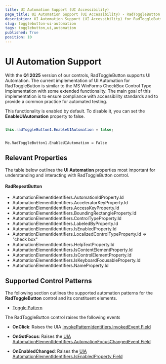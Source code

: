 ```yaml
---
title: UI Automation Support (UI Accessibility)
page_title: UI Automation Support (UI Accessibility) - RadToggleButton
description: UI Automation Support (UI Accessibility) for RadToggleButton.   
slug: togglebutton-ui-automation
tags: togglebutton,ui,automation
published: True
position: 10
---
```


# UI Automation Support

With the __Q1 2025__ version of our controls, RadToggleButton supports UI Automation. The current implementation of UI Automation for RadToggleButton is similar to the MS WinForms CheckBox Control Type implementation with some extended functionality. The main goal of this implementation is to ensure compliance with accessibility standards and to provide a common practice for automated testing. 

This functionality is enabled by default. To disable it, you can set the __EnableUIAutomation__ property to false.


````C#

this.radToggleButton1.EnableUIAutomation = false;

````
````VB.NET

Me.RadToggleButton1.EnableUIAutomation = False

````

## Relevant Properties 

The table below outlines the __UI Automation__ properties most important for understanding and interacting with RadToggleButton control.

#### RadRepeatButton 

* AutomationElementIdentifiers.AutomationIdProperty.Id 
* AutomationElementIdentifiers.AcceleratorKeyProperty.Id
* AutomationElementIdentifiers.AccessKeyProperty.Id
* AutomationElementIdentifiers.BoundingRectangleProperty.Id
* AutomationElementIdentifiers.ControlTypeProperty.Id
* AutomationElementIdentifiers.LabeledByProperty.Id
* AutomationElementIdentifiers.IsEnabledProperty.Id
* AutomationElementIdentifiers.LocalizedControlTypeProperty.Id => "check box"
* AutomationElementIdentifiers.HelpTextProperty.Id
* AutomationElementIdentifiers.IsContentElementProperty.Id
* AutomationElementIdentifiers.IsControlElementProperty.Id
* AutomationElementIdentifiers.IsKeyboardFocusableProperty.Id
* AutomationElementIdentifiers.NameProperty.Id 

## Supported Control Patterns

The following section outlines the supported automation patterns for the __RadToggleButton__ control and its constituent elements.

* [Toggle Pattern](https://learn.microsoft.com/en-us/dotnet/api/system.windows.automation.provider.itoggleprovider?view=windowsdesktop-9.0)

The RadToggleButton control raises the following events

* __OnClick__: Raises the UIA [InvokePatternIdentifiers.InvokedEvent Field](https://learn.microsoft.com/en-us/dotnet/api/system.windows.automation.togglepatternidentifiers.togglestateproperty?view=windowsdesktop-9.0#system-windows-automation-togglepatternidentifiers-togglestateproperty)

* __OnGotFocus__: Raises the [UIA AutomationElementIdentifiers.AutomationFocusChangedEvent Field](https://learn.microsoft.com/en-us/dotnet/api/system.windows.automation.automationelementidentifiers.automationfocuschangedevent?view=windowsdesktop-9.0#system-windows-automation-automationelementidentifiers-automationfocuschangedevent)

* __OnEnabledChanged__: Raises the [UIA AutomationElementIdentifiers.IsEnabledProperty Field](https://learn.microsoft.com/en-us/dotnet/api/system.windows.automation.automationelementidentifiers.isenabledproperty?view=windowsdesktop-9.0#system-windows-automation-automationelementidentifiers-isenabledproperty)

